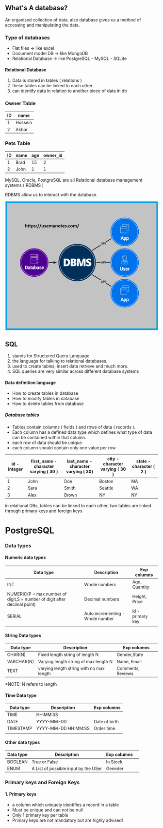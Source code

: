 

## What's A database?
An organised collection of data, also database gives us a method of accessing and manipulating the data.

### Type of databases

- Flat files -> like excel
- Document model DB -> like MongoDB
- Relational Database -> like PostgreSQL - MySQL - SQLite

#### Relational Database
1. Data is stored in tables ( relations )
2. these tables can be linked to each other
3. can identify data in relation to another piece of data in db


### Owner Table
| ID  | name    | 
| --- | ------- | 
| 1   | Hossein |
|2     | Akbar  | 

### Pets Table
| ID  | name | age | owner_id |
| --- | ---- | --- | -------- |
| 1   | Brad | 15  | 2        |
| 2   | John | 1   | 1         |


MySQL, Oracle, PostgreSQL are all Relational database management systems ( RDBMS )

RDBMS allow us to interact with the database.

![RDBMS](./assets/dbms.png)


## SQL
1. stands for Structured Query Language
2. the language for talking to relational databases.
3. used to create tables, insert data retrieve and much more.
4. SQL queries are very similar across different database systems


#### Data definition language
- How to create tables in database
- How to modify tables in database
- How to delete tables from database


##### Database tables
- Tables contain columns ( fields ) and rows of data ( records ).
- Each column has a defined data type which defines what type of data can be contained within that column.
- each row of data should be unique
- each column should contain only one value per row


| id - integer | first_name - character varying ( 30 ) | last_name - character varying ( 30) | city - character varying ( 30 ) | state - character ( 2 ) |
| ------------ | ------------------------------------- | ----------------------------------- | ------------------------------- | ----------------------- |
| 1            | John                                  | Doe                                 | Boston                          | MA                      |
| 2            | Sara                                  | Smith                               | Seattle                         | WA                      |
| 3            | Alex                                  | Brown                               | NY                              | NY                      |

in relational DBs, tables can be linked to each other, two tables are linked through primary keys and foreign keys


# PostgreSQL


### Data types

#### Numeric data types

| Data type                                                                | Description                      | Exp columns      |
| ------------------------------------------------------------------------ | -------------------------------- | ---------------- |
| INT                                                                      | Whole numbers                    | Age, Quantity    |
| NUMERIC(P = max number of digit,S = number of digit after decimal point) | Decimal numbers                  | Height, Price    |
| SERIAL                                                                   | Auto incrementing - Whole number | id - primary key |
|                                                                         |                                  |                  |

#### String Data types

| Data type  | Description                              | Exp columns  |
| ---------- | ---------------------------------------- | ------------ |
| CHAR(N)    | Fixed length string of length N          | Gender,State |
| VARCHAR(N) | Varying length string of max length N    | Name, Email  |
| TEXT       | varying length string with no max length | Comments, Reviews             |
*NOTE: N refers to length

#### Time Data type
| Data type | Description         | Exp columns   |
| --------- | ------------------- | ------------- |
| TIME      | HH:MM:SS            |               |
| DATE      | YYYY-MM-DD          | Date of birth |
| TIMESTAMP | YYYY-MM-DD HH:MM:SS | Order time    |
|           |                     |               |

#### Other data types
| Data type | Description                          | Exp columns |          |
| --------- | ------------------------------------ | ----------- | -------- |
| BOOLEAN   | True or False                                | In Stock |
| ENUM      | A List of possible input by the USer | Geneder            |          |



### Primary keys and Foreign Keys
#### 1. Primary keys
- a column which uniquely identifies a record in a table
- Must be unique and can not be null
- Only 1 primary key per table
- Primary keys are not mandatory but are highly advised!